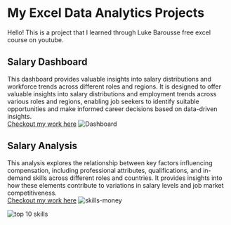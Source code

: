 # My Excel Data Analytics Projects
Hello! This is a project that I learned through Luke Barousse free excel course on youtube.

## Salary Dashboard
This dashboard provides valuable insights into salary distributions and workforce trends across different roles and regions. It is designed to offer valuable insights into salary distributions and employment trends across various roles and regions, enabling job seekers to identify suitable opportunities and make informed career decisions based on data-driven insights.  
[Checkout my work here](Project2-Analysis)
![Dashboard](https://github.com/user-attachments/assets/5901d444-70b9-4857-9f52-897ac2e57b64)


## Salary Analysis  
This analysis explores the relationship between key factors influencing compensation, including professional attributes, qualifications, and in-demand skills across different roles and countries. It provides insights into how these elements contribute to variations in salary levels and job market competitiveness.  
[Checkout my work here](Project1-Dashboard)
![skills-money](https://github.com/user-attachments/assets/24f7745c-0e1e-4f8d-9336-b0399574daa6)

![top 10 skills](https://github.com/user-attachments/assets/b6944b03-9f2f-44fb-a34c-237497902331)
